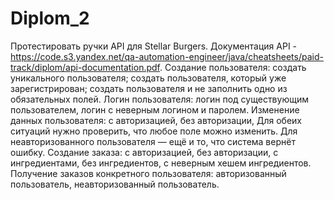 # Diplom_2
Протестировать ручки API для Stellar Burgers.
Документация API - https://code.s3.yandex.net/qa-automation-engineer/java/cheatsheets/paid-track/diplom/api-documentation.pdf.
Создание пользователя:
создать уникального пользователя;
создать пользователя, который уже зарегистрирован;
создать пользователя и не заполнить одно из обязательных полей.
Логин пользователя:
логин под существующим пользователем,
логин с неверным логином и паролем.
Изменение данных пользователя:
с авторизацией,
без авторизации,
Для обеих ситуаций нужно проверить, что любое поле можно изменить. Для неавторизованного пользователя — ещё и то, что система вернёт ошибку.
Создание заказа:
с авторизацией,
без авторизации,
с ингредиентами,
без ингредиентов,
с неверным хешем ингредиентов.
Получение заказов конкретного пользователя:
авторизованный пользователь,
неавторизованный пользователь.
